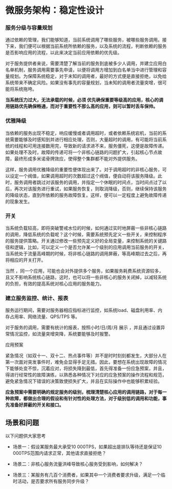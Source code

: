 # 微服务架构：稳定性设计

### 服务分级与容量规划

通过依赖的管理，我们能够知道，当前系统调用了哪些服务，被哪些服务调用。接下来，我们便可以根据当前系统所依赖的服务，以及系统的流程，判断依赖的服务是否影响应用的流程，以此来决定当前应用依赖的优先级。

对于服务提供者来说，需要清楚了解当前的服务到底被多少人调用，并建立应用白名单机制，服务调用需要事先申请，以便将调用方增加到白名单当中进行管理和容量规划。为保障系统稳定，对于未知的调用者，最好的方式便是直接拒绝，以免给系统带来不确定风险。如果没有事先的容量规划，当未知的调用者流量突增，很可能将系统拖垮。 &#x20;

**当系统压力过大，无法承载的时候，必须 优先确保重要等级高的应用，核心的调用链路优先确保畅通，而对于重要性不那么高的应用，则可以暂时丢车保帅。** &#x20;

### 优雅降级

当依赖的服务出现不稳定，响应缓慢或者调用超时，或者依赖系统宕机，当前的系统需要能够及时感知到并进行相应处理，否则，大量超时的调用，有可能将当前系统的线程和可用连接数用完，导致新的请求进不来，服务僵死，这便是故障传递。如果处理不及时，故障的传递可将一个非核心链路的问题扩大，引起核心节点故障，最终形成多米诺骨牌效应，使得整个集群都不能对外提供服务。

这样，服务调用优雅降级的重要性便体现出来了。对于调用超时的非核心服务，可以设定一个阀值，如果调用超时的次数超过这个阀值，便自动将该服务降级。此时，服务调用者跳过对该服务的调用，并指定一个休眠的时间点，当时间点过了以后，再次对该服务进行重试，如果服务恢复，则取消降级，否则，继续保持该服务的降级状态，直到所依赖的服务故障恢复。这样，便可以一定程度上避免故障传递的现象发生。

### 开关

当系统负载较高，即将突破警戒水位的时候，如何通过实时地屏蔽一些非核心链路的调用，降低系统的负载呢？这个时候，需要系统预先定义一些开关，来控制程序的服务提供策略。开关通过修改一些预先定义好的全局变量，来控制系统的关键路径和逻辑，比如，可以定义一个是否允许某一个级别的应用调用当前服务的开关，当系统处于流量高峰期的时候，将非核心链路的调用屏蔽，等高峰期过去之后，再将相应的开关打开。

当然 ，同一个应用，可能也会对外提供多个服务，如果服务耗费系统资源较多，且又不影响系统核心链路，这时，也可以将一些非核心的服务关闭掉，以减轻系统的负担，有效的提高系统对核心应用的服务能力。

### 建立服务监控、统计、报表&#x20;

服务运行期间，需要对服务器相应指标进行监控，如系统load、磁盘利用率、内存占用率、网络流量、QPS/TPS 等。 &#x20;

对于服务的调用，需要有统计的报表，按照小时/日/周/月 展示 ，并且通过设置异常情况监控，如流量突增突降，系统要能够及时报警。

应用预案

紧急情况（如双十一、双十二、热点事件等）并不是时时刻刻都发生，大部分人在第一次面对突发事件时，难免会显得手足无措。因此，要想在系统出现故障的情况下能够处变不惊，沉着应对，将损失降到最低，首先得准备一份应急预案，并且，得进行经常性的故障演练，以熟悉各种情况下对应的应急预案的操作流程和规范，避免紧急情况下错误的决策致使损失扩大，并且在实际操作中也能够积累经验。 &#x20;

**应急预案中需要明确的规定服务的级别，梳理清楚核心应用的调用链路，对于每一种故障，都做出合理的假设和有针对性的处理方法，对于级别低的调用和功能，事先准备好屏蔽的开关和接口。**

## 场景和问题

以下问题供大家思考

*   场景一：假设某服务最大承受10 000TPS，如果超出是排队等待还是保证10 000TPS范围内请求正常，其他请求直接拒绝？

*   场景二：非核心服务流量洪峰导致核心服务受到影响，如何解决？

*   场景三：某服务有几百个消费者，如果其中一个消费者要求升级，满足一个临时活动，是否要求所有服务同步升级？
